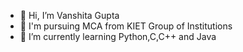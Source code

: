 - 👋 Hi, I’m Vanshita Gupta
- 👀 I'm pursuing MCA from KIET Group of Institutions
- 🌱 I’m currently learning Python,C,C++ and Java



